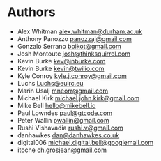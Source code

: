 Authors
=======

- Alex Whitman <alex.whitman@durham.ac.uk>
- Anthony Panozzo <panozzaj@gmail.com>
- Gonzalo Serrano <boikot@gmail.com>
- Josh Montoute <josh@thinksquirrel.com>
- Kevin Burke <kev@inburke.com>
- Kevin Burke <kevin@twilio.com>
- Kyle Conroy <kyle.j.conroy@gmail.com>
- Luchs <Luchs@euirc.eu>
- Marin Usalj <mneorr@gmail.com>
- Michael Kirk <michael.john.kirk@gmail.com>
- Mike Bell <hello@mikebell.io>
- Paul Lowndes <paul@gtcode.com>
- Peter Wallin <pwallin@gmail.com>
- Rushi Vishavadia <rushi.v@gmail.com>
- danhawkes <dan@danhawkes.co.uk>
- digital006 <michael.digital.bell@googlemail.com>
- itoche <ch.grosjean@gmail.com>
